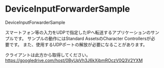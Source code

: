 DeviceInputForwarderSample
==========================

DeviceInputForwarderSample

スマートフォン等の入力をUDPで指定したIPへ転送するアプリケーションのサンプルです。
サンプルの動作にはStandard AssetsのCharacter Controllersが必要です。
また、使用するUDPポートの解放が必要になることがあります。

クライアントは此方から取得してください。
https://googledrive.com/host/0ByUpVh3J6kXjbmROczV0Q3V2YXM
